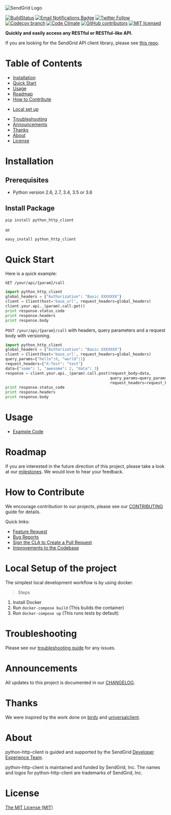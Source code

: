 ![SendGrid Logo](https://uiux.s3.amazonaws.com/2016-logos/email-logo%402x.png)

[![BuildStatus](https://travis-ci.org/sendgrid/python-http-client.svg?branch=master)](https://travis-ci.org/sendgrid/python-http-client)
[![Email Notifications Badge](https://dx.sendgrid.com/badge/python)](https://dx.sendgrid.com/newsletter/python)
[![Twitter Follow](https://img.shields.io/twitter/follow/sendgrid.svg?style=social&label=Follow)](https://twitter.com/sendgrid)
[![Codecov branch](https://img.shields.io/codecov/c/github/sendgrid/python-http-client/master.svg?style=flat-square&label=Codecov+Coverage)](https://codecov.io/gh/sendgrid/python-http-client)
[![Code Climate](https://codeclimate.com/github/sendgrid/python-http-client/badges/gpa.svg)](https://codeclimate.com/github/sendgrid/python-http-client)
[![GitHub contributors](https://img.shields.io/github/contributors/sendgrid/python-http-client.svg)](https://github.com/sendgrid/python-http-client/graphs/contributors)
[![MIT licensed](https://img.shields.io/badge/license-MIT-blue.svg)](./LICENSE.txt)

**Quickly and easily access any RESTful or RESTful-like API.**

If you are looking for the SendGrid API client library, please see [this repo](https://github.com/sendgrid/sendgrid-python).

# Table of Contents

* [Installation](#installation)
* [Quick Start](#quick-start)
* [Usage](#usage)
* [Roadmap](#roadmap)
* [How to Contribute](#contribute)
- [Local set up](#local_setup)
* [Troubleshooting](#troubleshooting)
* [Announcements](#announcements)
* [Thanks](#thanks)
* [About](#about)
* [License](#license)

<a name="installation"></a>
# Installation

## Prerequisites

- Python version 2.6, 2.7, 3.4, 3.5 or 3.6

## Install Package

```bash
pip install python_http_client
```

or

```bash
easy_install python_http_client
```

<a name="quick-start"></a>
# Quick Start

Here is a quick example:

`GET /your/api/{param}/call`

```python
import python_http_client
global_headers = {"Authorization": "Basic XXXXXXX"}
client = Client(host='base_url', request_headers=global_headers)
client.your.api._(param).call.get()
print response.status_code
print response.headers
print response.body
```

`POST /your/api/{param}/call` with headers, query parameters and a request body with versioning.

```python
import python_http_client
global_headers = {"Authorization": "Basic XXXXXXX"}
client = Client(host='base_url', request_headers=global_headers)
query_params={"hello":0, "world":1}
request_headers={"X-Test": "test"}
data={"some": 1, "awesome": 2, "data": 3}
response = client.your.api._(param).call.post(request_body=data,
                                              query_params=query_params,
                                              request_headers=request_headers)
print response.status_code
print response.headers
print response.body
```

<a name="usage"></a>
# Usage

- [Example Code](https://github.com/sendgrid/python-http-client/tree/master/examples)

<a name="roadmap"></a>
# Roadmap

If you are interested in the future direction of this project, please take a look at our [milestones](https://github.com/sendgrid/python-http-client/milestones). We would love to hear your feedback.

<a name="contribute"></a>
# How to Contribute

We encourage contribution to our projects, please see our [CONTRIBUTING](https://github.com/sendgrid/python-http-client/blob/master/CONTRIBUTING.md) guide for details.

Quick links:

- [Feature Request](https://github.com/sendgrid/python-http-client/blob/master/CONTRIBUTING.md#feature-request)
- [Bug Reports](https://github.com/sendgrid/python-http-client/blob/master/CONTRIBUTING.md#submit-a-bug-report)
- [Sign the CLA to Create a Pull Request](https://github.com/sendgrid/python-http-client/blob/master/CONTRIBUTING.md#cla)
- [Improvements to the Codebase](https://github.com/sendgrid/python-http-client/blob/master/CONTRIBUTING.md#improvements-to-the-codebase)

<a name="local_setup"></a>

# Local Setup of the project

The simplest local development workflow is by using docker.

> Steps

1. Install Docker
2. Run `docker-compose build` (This builds the container)
3. Run `docker-compose up` (This runs tests by default)

<a name="troubleshooting"></a>
# Troubleshooting

Please see our [troubleshooting guide](https://github.com/sendgrid/python-http-client/blob/master/TROUBLESHOOTING.md) for any issues.

<a name="announcements"></a>
# Announcements

All updates to this project is documented in our [CHANGELOG](https://github.com/sendgrid/python-http-client/blob/master/CHANGELOG.md).

<a name="thanks"></a>
# Thanks

We were inspired by the work done on [birdy](https://github.com/inueni/birdy) and [universalclient](https://github.com/dgreisen/universalclient).

<a name="about"></a>
# About

python-http-client is guided and supported by the SendGrid [Developer Experience Team](mailto:dx@sendgrid.com).

python-http-client is maintained and funded by SendGrid, Inc. The names and logos for python-http-client are trademarks of SendGrid, Inc.

<a name="license"></a>
# License

[The MIT License (MIT)](LICENSE.txt)
